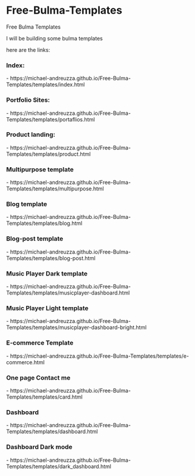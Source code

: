 
# Free-Bulma-Templates
Free Bulma Templates


<p>I will be building some bulma templates 

here are the links:<p>
  
  <h3 s>Index:</h3>
- https://michael-andreuzza.github.io/Free-Bulma-Templates/templates/index.html

<h3 s>Portfolio Sites:</h3>
- https://michael-andreuzza.github.io/Free-Bulma-Templates/templates/portaflios.html

<h3 s>Product landing:</h3>
- https://michael-andreuzza.github.io/Free-Bulma-Templates/templates/product.html

<h3>Multipurpose template</h3>
- https://michael-andreuzza.github.io/Free-Bulma-Templates/templates/multipurpose.html

<h3>Blog template</h3>
- https://michael-andreuzza.github.io/Free-Bulma-Templates/templates/blog.html

<h3>Blog-post template</h3>
- https://michael-andreuzza.github.io/Free-Bulma-Templates/templates/blog-post.html

<h3>Music Player Dark template</h3> 
- https://michael-andreuzza.github.io/Free-Bulma-Templates/templates/musicplayer-dashboard.html

<h3>Music Player Light template</h3>
- https://michael-andreuzza.github.io/Free-Bulma-Templates/templates/musicplayer-dashboard-bright.html


<h3>E-commerce Template</h3>
- https://michael-andreuzza.github.io/Free-Bulma-Templates/templates/e-commerce.html

<h3>One page Contact me</h3>
-  https://michael-andreuzza.github.io/Free-Bulma-Templates/templates/card.html

<h3>Dashboard</h3>
- https://michael-andreuzza.github.io/Free-Bulma-Templates/templates/dashboard.html

<h3>Dashboard Dark mode</h3>
-  https://michael-andreuzza.github.io/Free-Bulma-Templates/templates/dark_dashboard.html





